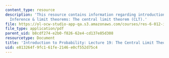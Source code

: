 ```yaml
---
content_type: resource
description: 'This resource contains information regarding introduction to probability:
  Inference & limit theorems: The central limit theorem (CLT).'
file: https://ol-ocw-studio-app-qa.s3.amazonaws.com/courses/res-6-012-introduction-to-probability-spring-2018/e813264f9fc161fe2146e0cf552d75c4_MITRES_6_012S18_L19AS.pdf
file_type: application/pdf
parent_uid: b8cdf274-e2b0-f826-62e4-cd137e85d308
resourcetype: Document
title: 'Introduction to Probability: Lecture 19: The Central Limit Theorem (CLT)'
uid: e813264f-9fc1-61fe-2146-e0cf552d75c4
---
```

